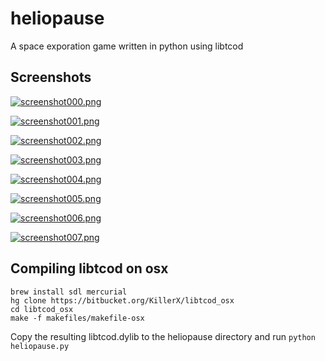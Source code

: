 heliopause
==========

A space exporation game written in python using libtcod

Screenshots
-----------

[![screenshot000.png](https://raw.github.com/AnthonyDiGirolamo/heliopause/master/screenshots/screenshot000.png)](https://raw.github.com/AnthonyDiGirolamo/heliopause/master/screenshots/screenshot000.png)

[![screenshot001.png](https://raw.github.com/AnthonyDiGirolamo/heliopause/master/screenshots/screenshot001.png)](https://raw.github.com/AnthonyDiGirolamo/heliopause/master/screenshots/screenshot001.png)

[![screenshot002.png](https://raw.github.com/AnthonyDiGirolamo/heliopause/master/screenshots/screenshot002.png)](https://raw.github.com/AnthonyDiGirolamo/heliopause/master/screenshots/screenshot002.png)

[![screenshot003.png](https://raw.github.com/AnthonyDiGirolamo/heliopause/master/screenshots/screenshot003.png)](https://raw.github.com/AnthonyDiGirolamo/heliopause/master/screenshots/screenshot003.png)

[![screenshot004.png](https://raw.github.com/AnthonyDiGirolamo/heliopause/master/screenshots/screenshot004.png)](https://raw.github.com/AnthonyDiGirolamo/heliopause/master/screenshots/screenshot004.png)

[![screenshot005.png](https://raw.github.com/AnthonyDiGirolamo/heliopause/master/screenshots/screenshot005.png)](https://raw.github.com/AnthonyDiGirolamo/heliopause/master/screenshots/screenshot005.png)

[![screenshot006.png](https://raw.github.com/AnthonyDiGirolamo/heliopause/master/screenshots/screenshot006.png)](https://raw.github.com/AnthonyDiGirolamo/heliopause/master/screenshots/screenshot006.png)

[![screenshot007.png](https://raw.github.com/AnthonyDiGirolamo/heliopause/master/screenshots/screenshot007.png)](https://raw.github.com/AnthonyDiGirolamo/heliopause/master/screenshots/screenshot007.png)

Compiling libtcod on osx
------------------------

    brew install sdl mercurial
    hg clone https://bitbucket.org/KillerX/libtcod_osx
    cd libtcod_osx
    make -f makefiles/makefile-osx

Copy the resulting libtcod.dylib to the heliopause directory and run `python heliopause.py`


